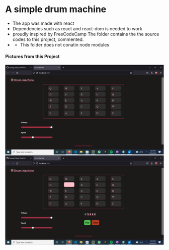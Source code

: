 # A simple drum machine 
- The app was made with react
- Dependencies such as react and react-dom is needed to work
- proudly inspired by FreeCodeCamp
The folder contains the the source codes to this project, commented.
- - This folder does not conatin node modules

<h4>Pictures from this Project</h4>
<img  src="./public/Screenshot (60).png"/>
<img  src="./public/Screenshot (61).png"/>

